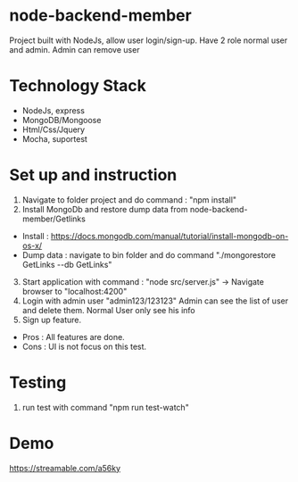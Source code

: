 # node-backend-member
Project built with NodeJs, allow user login/sign-up. Have 2 role normal user and admin. Admin can remove user

# Technology Stack
 - NodeJs, express
 - MongoDB/Mongoose
 - Html/Css/Jquery
 - Mocha, suportest
 
# Set up and instruction

 1. Navigate to folder project and do command : "npm install"
 2. Install MongoDb and restore dump data from node-backend-member/Getlinks
  - Install : https://docs.mongodb.com/manual/tutorial/install-mongodb-on-os-x/
  - Dump data : navigate to bin folder and do command "./mongorestore GetLinks --db GetLinks"
 3. Start application with command : "node src/server.js" -> Navigate browser to "localhost:4200"
 4. Login with admin user "admin123/123123" Admin can see the list of user and delete them. Normal User only see his info
 5. Sign up feature.
  - Pros : All features are done.
  - Cons : UI is not focus on this test.

# Testing
 1. run test with command "npm run test-watch"
 
# Demo
 https://streamable.com/a56ky
  
 
